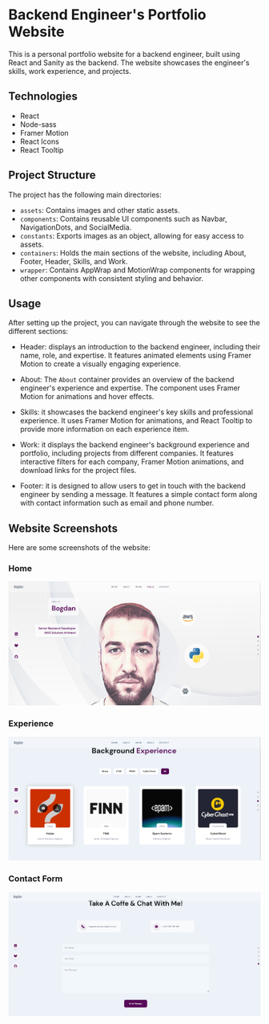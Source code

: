 # Backend Engineer's Portfolio Website

This is a personal portfolio website for a backend engineer, built using React and Sanity as the backend. The website showcases the engineer's skills, work experience, and projects.

## Technologies

- React
- Node-sass
- Framer Motion
- React Icons
- React Tooltip

## Project Structure

The project has the following main directories:

- `assets`: Contains images and other static assets.
- `components`: Contains reusable UI components such as Navbar, NavigationDots, and SocialMedia.
- `constants`: Exports images as an object, allowing for easy access to assets.
- `containers`: Holds the main sections of the website, including About, Footer, Header, Skills, and Work.
- `wrapper`: Contains AppWrap and MotionWrap components for wrapping other components with consistent styling and behavior.

## Usage

After setting up the project, you can navigate through the website to see the different sections:

- Header: displays an introduction to the backend engineer, including their name, role, and expertise. It features animated elements using Framer Motion to create a visually engaging experience.
- About: The `About` container provides an overview of the backend engineer's experience and expertise. The component uses Framer Motion for animations and hover effects.
- Skills: it showcases the backend engineer's key skills and professional experience. It uses Framer Motion for animations, and React Tooltip to provide more information on each experience item.
- Work: it displays the backend engineer's background experience and portfolio, including projects from different companies. It features interactive filters for each company, Framer Motion animations, and download links for the project files.

- Footer: it is designed to allow users to get in touch with the backend engineer by sending a message. It features a simple contact form along with contact information such as email and phone number.

## Website Screenshots

Here are some screenshots of the website:

### Home

![Home](/src/assets/github/home.jpg)

### Experience

![Experience](/src/assets/github/experience.jpg)

### Contact Form

![Contact Form](/src/assets/github/form.jpg)


